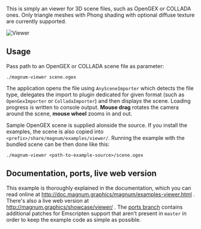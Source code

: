 This is simply an viewer for 3D scene files, such as OpenGEX or COLLADA ones.
Only triangle meshes with Phong shading with optional diffuse texture are
currently supported.

![Viewer](viewer.png)

Usage
-----

Pass path to an OpenGEX or COLLADA scene file as parameter:

    ./magnum-viewer scene.ogex

The application opens the file using `AnySceneImporter` which detects the file
type, delegates the import to plugin dedicated for given format (such as
`OpenGexImporter` or `ColladaImporter`) and then displays the scene. Loading
progress is written to console output. **Mouse drag** rotates the camera around
the scene, **mouse wheel** zooms in and out.

Sample OpenGEX scene is supplied alonside the source. If you install the
examples, the scene is also copied into `<prefix>/share/magnum/examples/viewer/`.
Running the example with the bundled scene can be then done like this:

    ./magnum-viewer <path-to-example-source>/scene.ogex

Documentation, ports, live web version
--------------------------------------

This example is thoroughly explained in the documentation, which you can read
online at http://doc.magnum.graphics/magnum/examples-viewer.html . There's also
a live web version at http://magnum.graphics/showcase/viewer/ . The
[ports branch](https://github.com/mosra/magnum-examples/tree/ports/src/viewer)
contains additional patches for Emscripten support that aren't present in `master`
in order to keep the example code as simple as possible.
